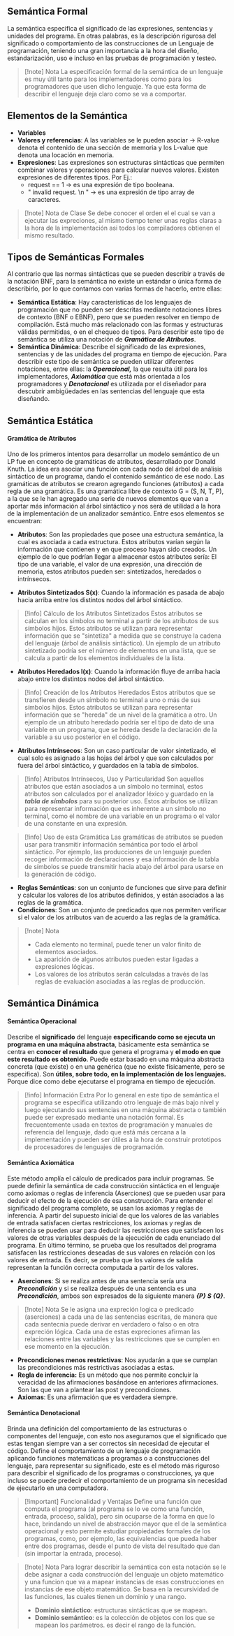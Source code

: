 
## Semántica Formal

La semántica especifica el significado de las expresiones, sentencias y unidades del programa. En otras palabras, es la descripción rigurosa del significado o comportamiento de
las construcciones de un Lenguaje de programación, teniendo una gran importancia a la hora del diseño, estandarización, uso e incluso en las pruebas de programación y testeo.

>[!note] Nota
>La especificación formal de la semántica de un lenguaje es muy útil tanto para los implementadores como para los programadores que usen dicho lenguaje. Ya que esta forma de describir el lenguaje deja claro como se va a comportar.

## Elementos de la Semántica

- **Variables**
- **Valores y referencias**: A las variables se le pueden asociar -> R-value denota el contenido de una sección de memoria y los L-value que denota una locación en memoria.
- **Expresiones**: Las expresiones son estructuras sintácticas que permiten combinar valores y operaciones para calcular nuevos valores. Existen expresiones de diferentes tipos. Por Ej.: 
	- request == 1 -> es una expresión de tipo booleana.
	- " invalid request. \n " -> es una expresión de tipo array de caracteres.

>[!note] Nota de Clase
>Se debe conocer el orden el el cual se van a ejecutar las expreciones, al mismo tiempo tener unas reglas claras a la hora de la implementación asi todos los compiladores obtienen el mismo resultado.

## Tipos de Semánticas Formales

Al contrario que las normas sintácticas que se pueden describir a través de la notación BNF, para la semántica no existe un estándar o única forma de describirlo, por lo que contamos con varias formas de hacerlo, entre ellas:

- **Semántica Estática**: Hay características de los lenguajes de programación que no pueden ser descritas mediante notaciones libres de contexto (BNF o EBNF), pero que se pueden resolver en tiempo de compilación. Está mucho más relacionado con las formas y estructuras válidas permitidas, o en el chequeo de tipos. Para describir este tipo de semántica se utiliza una notación de ***Gramática de Atributos***.
- **Semántica Dinámica**: Describe el significado de las expresiones, sentencias y de las unidades del programa en tiempo de ejecución. Para describir este tipo de semántica se pueden utilizar diferentes notaciones, entre ellas: la ***Operacional,*** la que resulta útil para los implementadores, ***Axiomática*** que está más orientada a los programadores y ***Denotacional*** es utilizada por el diseñador para descubrir ambigüedades en las sentencias del lenguaje que esta diseñando.

## Semántica Estática

#### Gramática de Atributos
Uno de los primeros intentos para desarrollar un modelo semántico de un LP fue en concepto de gramáticas de atributos, desarrollado por Donald Knuth. La idea era asociar una función con cada nodo del árbol de análisis sintáctico de un programa, dando el contenido semántico de ese nodo. Las gramáticas de atributos se crearon agregando funciones (atributos) a cada regla de una gramática.
Es una gramática libre de contexto G = (S, N, T, P), a la que se le han agregado una serie de nuevos elementos que van a aportar más información al árbol sintáctico y nos será de utilidad a la hora de la implementación de un analizador semántico. Entre esos elementos se encuentran:

- **Atributos**: Son las propiedades que posee una estructura semántica, la cual es asociada a cada estructura. Estos atributos varían según la información que contienen y en que proceso hayan sido creados. Un ejemplo de lo que podrían llegar a almacenar estos atributos sería: El tipo de una variable, el valor de una expresión, una dirección de memoria, estos atributos pueden ser: sintetizados, heredados o intrínsecos.

- **Atributos Sintetizados S(x)**: Cuando la información es pasada de abajo hacia arriba entre los distintos nodos del árbol sintáctico.

>[!info] Cálculo de los Atributos Sintetizados
>Estos atributos se calculan en los símbolos no terminal a partir de los atributos de sus símbolos hijos. Estos atributos se utilizan para representar información que se "sintetiza" a medida que se construye la cadena del lenguaje (árbol de análisis sintáctico). Un ejemplo de un atributo sintetizado podría ser el número de elementos en una lista, que se calcula a partir de los elementos individuales de la lista.

- **Atributos Heredados I(x)**: Cuando la información fluye de arriba hacia abajo entre los distintos nodos del árbol sintáctico.

>[!info] Creación de los Atributos Heredados
>Estos atributos que se transfieren desde un símbolo no terminal a uno o más de sus símbolos hijos. Estos atributos se utilizan para representar información que se "hereda" de un nivel de la gramática a otro. Un ejemplo de un atributo heredado podría ser el tipo de dato de una variable en un programa, que se hereda desde la declaración de la variable a su uso posterior en el código.

- **Atributos Intrínsecos**: Son un caso particular de valor sintetizado, el cual solo es asignado a las hojas del árbol y que son calculados por fuera del árbol sintáctico, y guardados en la tabla de símbolos.

>[!info] Atributos Intrínsecos, Uso y Particularidad
>Son aquellos atributos que están asociados a un símbolo no terminal, estos atributos son calculados por el analizador léxico y guardado en la ***tabla de símbolos*** para su posterior uso.
>Estos atributos se utilizan para representar información que es inherente a un símbolo no terminal, como el nombre de una variable en un programa o el valor de una constante en una expresión.

>[!info] Uso de esta Gramática
>Las gramáticas de atributos se pueden usar para transmitir información semántica por todo el árbol sintáctico. Por ejemplo, las producciones de un lenguaje pueden recoger información de declaraciones y esa información de la tabla de símbolos se puede transmitir hacia abajo del árbol para usarse en la generación de código.

- **Reglas Semánticas**: son un conjunto de funciones que sirve para definir y calcular los valores de los atributos definidos, y están asociados a las reglas de la gramática.
- **Condiciones**: Son un conjunto de predicados que nos permiten verificar si el valor de los atributos van de acuerdo a las reglas de la gramática.

>[!note] Nota
>- Cada elemento no terminal, puede tener un valor finito de elementos asociados.
>- La aparición de algunos atributos pueden estar ligadas a expresiones lógicas.
>- Los valores de los atributos serán calculadas a través de las reglas de evaluación asociadas a las reglas de producción.

## Semántica Dinámica

#### Semántica Operacional

Describe el **significado** del lenguaje **especificando como se ejecuta un programa en una máquina abstracta**, básicamente esta semántica se centra en **conocer el resultado** que genera el programa y **el modo en que este resultado es obtenido**. Puede estar basado en una máquina abstracta concreta (que existe) o en una genérica (que no existe físicamente, pero se especifica). Son **útiles, sobre todo, en la implementación de los lenguajes.** Porque dice como debe ejecutarse el programa en tiempo de ejecución.

>[!info] Información Extra
>Por lo general en este tipo de semántica el programa se especifica utilizando otro lenguaje de más bajo nivel y luego ejecutando sus sentencias en una máquina abstracta o también puede ser expresado mediante una notación formal.
>Es frecuentemente usada en textos de programación y manuales de referencia del lenguaje, dado que está más cercana a la implementación y pueden ser útiles a la hora de construir prototipos de procesadores de lenguajes de programación.

#### Semántica Axiomática

Este método amplía el cálculo de predicados para incluir programas. Se puede definir la semántica de cada construcción sintáctica en el lenguaje como axiomas o reglas de inferencia (Aserciones) que se pueden usar para deducir el efecto de la ejecución de esa construcción. Para entender el significado del programa completo, se usan los axiomas y reglas de inferencia.
A partir del supuesto inicial de que los valores de las variables de entrada satisfacen ciertas restricciones, los axiomas y reglas de inferencia se pueden usar para deducir las restricciones que satisfacen los valores de otras variables después de la ejecución de cada enunciado del programa. En último término, se prueba que los resultados del programa satisfacen las restricciones deseadas de sus valores en relación con los valores de entrada. Es decir, se prueba que los valores de salida representan la función correcta computada a partir de los valores.

- **Aserciones**: Si se realiza antes de una sentencia sería una ***Precondición*** y si se realiza después de una sentencia es una ***Precondición***, ambos son expresados de la siguiente manera ***{P} S {Q}***.

>[!note] Nota
>Se le asigna una expreción logica o predicado (aserciones) a cada una de las sentencias escritas, de manera que cada sentecnia puede derivar en verdadero o falso o en otra expreción lógica. Cada una de estas expreciones afirman las relaciones entre las variables y las restricciones que se cumplen en ese momento en la ejecución.

- **Precondiciones menos restrictivas**: Nos ayudarán a que se cumplan las precondiciones más restrictivas asociadas a estas.
- **Regla de inferencia:** Es un método que nos permite concluir la veracidad de las afirmaciones basándose en anteriores afirmaciones. Son las que van a plantear las post y precondiciones.
- **Axiomas**: Es una afirmación que es verdadera siempre.

#### Semántica Denotacional

Brinda una definición del comportamiento de las estructuras o componentes del lenguaje, con esto nos aseguramos que el significado que estas tengan siempre van a ser correctos sin necesidad de ejecutar el código.
Define el comportamiento de un lenguaje de programación aplicando funciones matemáticas a programas o a construcciones del lenguaje, para representar su significado, este es el método más riguroso para describir el significado de los programas o construcciones, ya que incluso se puede predecir el comportamiento de un programa sin necesidad de ejecutarlo en una computadora.

>[!important] Funcionalidad y Ventajas
>Define una función que computa el programa (al programa se lo ve como una función, entrada, proceso, salida), pero sin ocuparse de la forma en que lo hace, brindando un nivel de abstracción mayor que el de la semántica operacional y esto permite estudiar propiedades formales de los programas, como, por ejemplo, las equivalencias que pueda haber entre dos programas, desde el punto de vista del resultado que dan (sin importar la entrada, proceso). 

>[!note] Nota
>Para lograr describir la semántica con esta notación se le debe asignar a cada construcción del lenguaje un objeto matemático y una funcion que va a mapear instancias de esas construcciones en instancias de ese objeto matemático.
>Se basa en la recursividad de las funciones, las cuales tienen un dominio y una rango.
>- **Dominio sintáctico**: estructuras sintácticas que se mapean.
>- **Dominio semántico**: es la colección de objetos con los que se mapean los parámetros. es decir el rango de la función.
